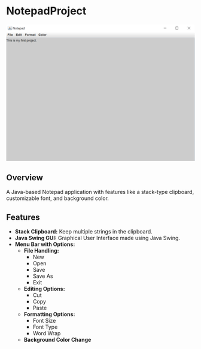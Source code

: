 # NotepadProject

![Notepad Screenshot](assets/notepad_screenshot.png)

## Overview
A Java-based Notepad application with features like a stack-type clipboard, customizable font, and background color.

## Features
- **Stack Clipboard:** Keep multiple strings in the clipboard.
- **Java Swing GUI:** Graphical User Interface made using Java Swing.
- **Menu Bar with Options:**
  - **File Handling:**
    - New
    - Open
    - Save
    - Save As
    - Exit
  - **Editing Options:**
    - Cut
    - Copy
    - Paste
  - **Formatting Options:**
    - Font Size
    - Font Type
    - Word Wrap
  - **Background Color Change**
